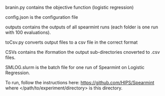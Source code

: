 branin.py contains the objective function (logistic regression)

config.json is the configuration file

outputs contains the outputs of all spearmint runs (each folder is one run with 100 evaluations). 

toCsv.py converts output files to a csv file in the correct format

CSVs contains the iformation the output sub-directories cnoverted to .csv files.

SMLOG.slurm is the batch file for one run of Spearmint on Logistic Regression.

To run, follow the instructions here: https://github.com/HIPS/Spearmint where </path/to/experiment/directory> is this directory. 

